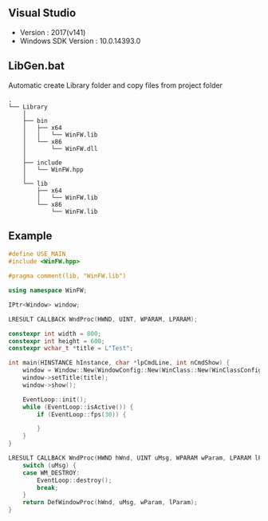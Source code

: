 ## Visual Studio
* Version             : 2017(v141)
* Windows SDK Version : 10.0.14393.0

## LibGen.bat
Automatic create Library folder and copy files from project folder

    .
    └── Library
        │
        ├── bin
        │   ├── x64
        │   │   └── WinFW.lib
        │   └── x86
        │       └── WinFW.dll
        │
        ├── include
        │   └── WinFW.hpp
        │
        └── lib
            ├── x64
            │   └── WinFW.lib
            └── x86
                └── WinFW.lib

## Example
```cpp
#define USE_MAIN
#include <WinFW.hpp>

#pragma comment(lib, "WinFW.lib")

using namespace WinFW;

IPtr<Window> window;

LRESULT CALLBACK WndProc(HWND, UINT, WPARAM, LPARAM);

constexpr int width = 800;
constexpr int height = 600;
constexpr wchar_t *title = L"Test";

int main(HINSTANCE hInstance, char *lpCmdLine, int nCmdShow) {
	window = Window::New(WindowConfig::New(WinClass::New(WinClassConfig::New(L"Class1", WndProc)), width, height));
	window->setTitle(title);
	window->show();

	EventLoop::init();
	while (EventLoop::isActive()) {
		if (EventLoop::fps(30)) {

		}
	}
}

LRESULT CALLBACK WndProc(HWND hWnd, UINT uMsg, WPARAM wParam, LPARAM lParam) {
	switch (uMsg) {
	case WM_DESTROY:
		EventLoop::destroy();
		break;
	}
	return DefWindowProc(hWnd, uMsg, wParam, lParam);
}
```